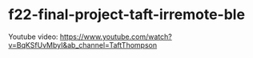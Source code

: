 # f22-final-project-taft-irremote-ble
Youtube video:
https://www.youtube.com/watch?v=BqKSfUvMbyI&ab_channel=TaftThompson
